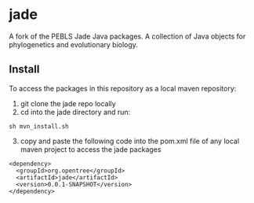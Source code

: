jade
====

A fork of the PEBLS Jade Java packages. A collection of Java objects for phylogenetics and evolutionary biology.

Install
-----

To access the packages in this repository as a local maven repository:

1. git clone the jade repo locally
2. cd into the jade directory and run:

```
sh mvn_install.sh
```

3. copy and paste the following code into the pom.xml file of any local maven project to access the jade packages

```
<dependency>
  <groupId>org.opentree</groupId>
  <artifactId>jade</artifactId>
  <version>0.0.1-SNAPSHOT</version>
</dependency>
```
